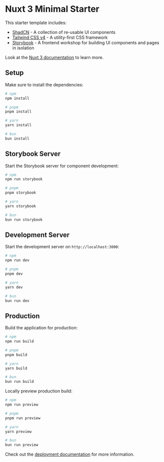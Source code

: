 # Nuxt 3 Minimal Starter

This starter template includes:
- [ShadCN](https://ui.shadcn.com/) - A collection of re-usable UI components
- [Tailwind CSS v4](https://tailwindcss.com/) - A utility-first CSS framework
- [Storybook](https://storybook.js.org/) - A frontend workshop for building UI components and pages in isolation

Look at the [Nuxt 3 documentation](https://nuxt.com/docs/getting-started/introduction) to learn more.

## Setup

Make sure to install the dependencies:

```bash
# npm
npm install

# pnpm
pnpm install

# yarn
yarn install

# bun
bun install
```

## Storybook Server

Start the Storybook server for component development:

```bash
# npm
npm run storybook

# pnpm
pnpm storybook

# yarn
yarn storybook

# bun
bun run storybook
```

## Development Server

Start the development server on `http://localhost:3000`:

```bash
# npm
npm run dev

# pnpm
pnpm dev

# yarn
yarn dev

# bun
bun run dev
```

## Production

Build the application for production:

```bash
# npm
npm run build

# pnpm
pnpm build

# yarn
yarn build

# bun
bun run build
```

Locally preview production build:

```bash
# npm
npm run preview

# pnpm
pnpm run preview

# yarn
yarn preview

# bun
bun run preview
```

Check out the [deployment documentation](https://nuxt.com/docs/getting-started/deployment) for more information.
